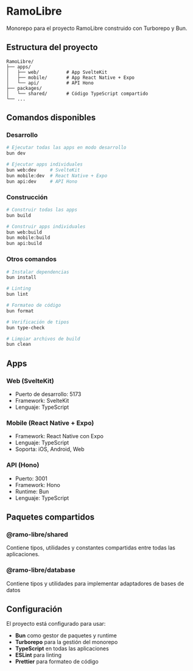 # RamoLibre

Monorepo para el proyecto RamoLibre construido con Turborepo y Bun.

## Estructura del proyecto

```
RamoLibre/
├── apps/
│   ├── web/          # App SvelteKit
│   ├── mobile/       # App React Native + Expo
│   └── api/          # API Hono
├── packages/
│   └── shared/       # Código TypeScript compartido
└── ...
```

## Comandos disponibles

### Desarrollo

```bash
# Ejecutar todas las apps en modo desarrollo
bun dev

# Ejecutar apps individuales
bun web:dev     # SvelteKit
bun mobile:dev  # React Native + Expo
bun api:dev     # API Hono
```

### Construcción

```bash
# Construir todas las apps
bun build

# Construir apps individuales
bun web:build
bun mobile:build
bun api:build
```

### Otros comandos

```bash
# Instalar dependencias
bun install

# Linting
bun lint

# Formateo de código
bun format

# Verificación de tipos
bun type-check

# Limpiar archivos de build
bun clean
```

## Apps

### Web (SvelteKit)

- Puerto de desarrollo: 5173
- Framework: SvelteKit
- Lenguaje: TypeScript

### Mobile (React Native + Expo)

- Framework: React Native con Expo
- Lenguaje: TypeScript
- Soporta: iOS, Android, Web

### API (Hono)

- Puerto: 3001
- Framework: Hono
- Runtime: Bun
- Lenguaje: TypeScript

## Paquetes compartidos

### @ramo-libre/shared

Contiene tipos, utilidades y constantes compartidas entre todas las aplicaciones.

### @ramo-libre/database

Contiene tipos y utilidades para implementar adaptadores de bases de datos

## Configuración

El proyecto está configurado para usar:

- **Bun** como gestor de paquetes y runtime
- **Turborepo** para la gestión del monorepo
- **TypeScript** en todas las aplicaciones
- **ESLint** para linting
- **Prettier** para formateo de código
